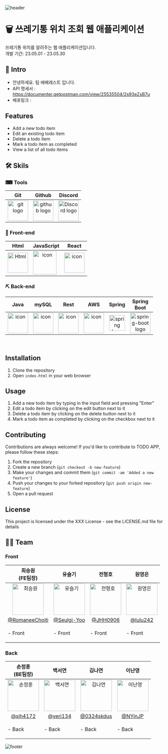 ![header](https://capsule-render.vercel.app/api?type=waving&color=gradient&text=어디에🗑️&height=350&fontSize=100&animation=twinkling)

# 🗑️ 쓰레기통 위치 조회 웹 애플리케이션

쓰레기통 위치를 알려주는 웹 애플리케이션입니다.<br>
개발 기간: 23.05.01 - 23.05.30

## 🐣 Intro
- 안녕하세요. 팀 에배레스트 입니다.
- API 명세서 : https://documenter.getpostman.com/view/25535504/2s93eZxB7u
- 배포링크 : 

## Features

- Add a new todo item
- Edit an existing todo item
- Delete a todo item
- Mark a todo item as completed
- View a list of all todo items


## 🛠 Skils

### ⌨ Tools
| Git | Github | Discord |
| :---: | :---: | :---: |
| <img alt="git logo" src="https://git-scm.com/images/logos/logomark-orange@2x.png" width="65" height="65" > | <img alt="github logo" src="https://github.githubassets.com/images/modules/logos_page/GitHub-Mark.png" width="65" height="65"> | <img alt="Discord logo" src="https://assets-global.website-files.com/6257adef93867e50d84d30e2/62595384e89d1d54d704ece7_3437c10597c1526c3dbd98c737c2bcae.svg" height="65" width="65"> |
### 🔨 Front-end
| Html | JavaScript | React |
| :---: | :---: | :---: |
| <img alt="Html" src ="https://upload.wikimedia.org/wikipedia/commons/thumb/6/61/HTML5_logo_and_wordmark.svg/440px-HTML5_logo_and_wordmark.svg.png" width="65" height="65" /> | <div style="display: flex; align-items: flex-start;"><img src="https://techstack-generator.vercel.app/js-icon.svg" alt="icon" width="75" height="75" /></div> | <div style="display: flex; align-items: flex-start;"><img src="https://techstack-generator.vercel.app/react-icon.svg" alt="icon" width="65" height="65" /></div> |

### ⛏ Back-end
| Java | mySQL | Rest | AWS | Spring | Spring<br>Boot |
| :---: | :---: | :---: | :---: | :---: | :---: |
| <div style="display: flex; align-items: flex-start;"><img src="https://techstack-generator.vercel.app/java-icon.svg" alt="icon" width="65" height="65" /></div> | <div style="display: flex; align-items: flex-start;"><img src="https://techstack-generator.vercel.app/mysql-icon.svg" alt="icon" width="65" height="65" /></div> | <div style="display: flex; align-items: flex-start;"><img src="https://techstack-generator.vercel.app/restapi-icon.svg" alt="icon" width="65" height="65" /></div> | <div style="display: flex; align-items: flex-start;"><img src="https://techstack-generator.vercel.app/aws-icon.svg" alt="icon" width="65" height="65" /></div> | <img alt="spring logo" src="https://www.vectorlogo.zone/logos/springio/springio-icon.svg" height="50" width="50" > | <img alt="spring-boot logo" src="https://t1.daumcdn.net/cfile/tistory/27034D4F58E660F616" width="65" height="65" > |
<br/>

## Installation

1. Clone the repository
2. Open `index.html` in your web browser

## Usage

1. Add a new todo item by typing in the input field and pressing "Enter"
2. Edit a todo item by clicking on the edit button next to it
3. Delete a todo item by clicking on the delete button next to it
4. Mark a todo item as completed by clicking on the checkbox next to it

## Contributing

Contributions are always welcome! If you'd like to contribute to TODO APP, please follow these steps:

1. Fork the repository
2. Create a new branch (`git checkout -b new-feature`)
3. Make your changes and commit them (`git commit -am 'Added a new feature'`)
4. Push your changes to your forked repository (`git push origin new-feature`)
5. Open a pull request

## License

This project is licensed under the XXX License - see the LICENSE.md file for details


## 👩‍💻 Team

### Front
| 최승원<br>(FE팀장) | 유슬기<br> | 전형호<br> | 원영은<br> |
| :---: | :---: | :---: | :---: |
| <img alt="최승원" src="https://avatars.githubusercontent.com/u/112051914?v=4" height="100" width="100"> | <img alt="유슬기" src="https://avatars.githubusercontent.com/u/119473025?v=4" height="100" width="100"> | <img alt="전형호" src="https://avatars.githubusercontent.com/u/120395025?v=4" height="100" width="100"> | <img alt="원영은" src="https://avatars.githubusercontent.com/u/119933024?v=4" height="100" width="100"> |
| [@RomaneeChoiti](https://github.com/RomaneeChoiti) |   [@Seulgi-Yoo](https://github.com/Seulgi-Yoo) | [@JHH0906](https://github.com/JHH0906) | [@lulu242](https://github.com/lulu242) | 
|<p align="left">- Front </p> | <p align="left">- Front </p>| <p align="left">- Front </p> | <p align="left">- Front </p> |

### Back
| 손정훈<br>(BE팀장) | 백서연<br> | 김나연<br> | 이난영<br> |
| :---: | :---: | :---: | :---: |
| <img alt="손정훈" src="https://avatars.githubusercontent.com/u/84003339?v=4" height="100" width="100"> |<img alt="백서연" src="https://avatars.githubusercontent.com/u/97516208?v=4" height="100" width="100"> | <img alt="김나연" src="https://avatars.githubusercontent.com/u/120254001?v=4" height="100" width="100"> | <img alt="이난영" src="https://avatars.githubusercontent.com/u/105438919?s=400&u=4b7fa72a06d36daad6da24e94a6545ab9983e633&v=4" height="100" width="100"> |
| [@sjh4172](https://github.com/sjh4172) |[@yeri134](https://github.com/yeri134) | [@0324skdus](https://github.com/0324skdus) | [@NYinJP](https://github.com/NYinJP) |
| <p align="left">- Back </p>| <p align="left">- Back </p>| <p align="left">- Back </p>| <p align="left">- Back </p>|

![footer](https://capsule-render.vercel.app/api?type=waving&color=gradient&height=250&animation=twinkling&section=footer)

